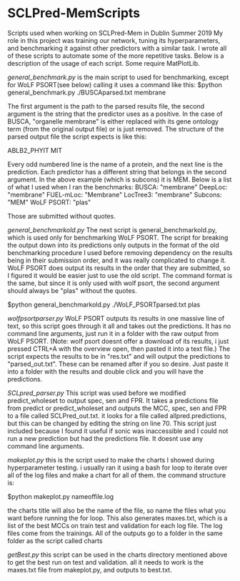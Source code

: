 # SCLPred-MemScripts
Scripts used when working on SCLPred-Mem in Dublin Summer 2019
My role in this project was training our network, tuning its hyperparameters, and benchmarking it against other predictors with a similar task.
I wrote all of these scripts to automate some of the more repetitive tasks.
Below is a description of the usage of each script. Some require MatPlotLib.

*general_benchmark.py*
is the main script to used for benchmarking, except for WoLF PSORT(see below)
calling it uses a command like this:
$python general_benchmark.py ./BUSCAparsed.txt membrane

The first argument is the path to the parsed results file, the second argument is the string that the predictor uses as a positive.
In the case of BUSCA, "organelle membrane" is either replaced with its gene ontology term (from the original output file) or is just removed.
The structure of the parsed output file the script expects is like this:

ABLB2_PHYIT
MIT

Every odd numbered line is the name of a protein, and the next line is the prediction. Each predictor has a different string that belongs in the second argument.
In the above example (which is subcons) it is MEM. Below is a list of what I used when I ran the benchmarks:
BUSCA: "membrane"
DeepLoc: "membrane"
FUEL-mLoc: "Membrane"
LocTree3: "membrane"
Subcons: "MEM"
WoLF PSORT: "plas"

Those are submitted without quotes.

*general_benchmarkold.py*
The next script is general_benchmarkold.py, which is used only for benchmarking WoLF PSORT. The script for breaking the output down into its predictions only
outputs in the format of the old benchmarking procedure I used before removing dependency on the results being in their submission order, and it was really
complicated to change it. WoLF PSORT does output its results in the order that they are submitted, so I figured it would be easier just to use the old script.
The command format is the same, but since it is only used with wolf psort, the second argument should always be "plas" without the quotes.

$python general_benchmarkold.py ./WoLF_PSORTparsed.txt plas

*wolfpsortparser.py*
WoLF PSORT outputs its results in one massive line of text, so this script goes through it all and takes out the predictions.
It has no command line arguments, just run it in a folder with the raw output from WoLF PSORT. (Note: wolf psort doesnt offer a download of its results, i just
pressed CTRL+A with the overview open, then pasted it into a text file.) The script expects the results to be in "res.txt" and will output the predictions to
"parsed_out.txt". These can be renamed after if you so desire. Just paste it into a folder with the results and double click and you will have the predictions.


*SCLpred_parser.py*
This script was used before we modified predict_wholeset to output spec, sen and FPR. It takes a predictions file from predict or predict_wholeset and outputs
the MCC, spec, sen and FPR to a file called SCLPred_out.txt. it looks for a file called allpred.predictions, but this can be changed by editing the string
on line 70. This script just included because I found it useful if sonic was inaccessible and I could not run a new prediction but had the predictions file.
It doesnt use any command line arguments.

*makeplot.py*
this is the script used to make the charts I showed during hyperparameter testing. i usually ran it using a bash for loop to iterate over all of the log files
and make a chart for all of them. the command structure is:

$python makeplot.py nameoffile.log

the charts title will also be the name of the file, so name the files what you want before running the for loop. This also generates maxes.txt, which is a list
of the best MCCs on train test and validation for each log file. The log files come from the trainings. All of the outputs go to a folder in the same folder as the
script called charts

*getBest.py*
this script can be used in the charts directory mentioned above to get the best run on test and validation. all it needs to work is the maxes.txt file
from makeplot.py, and outputs to best.txt.

